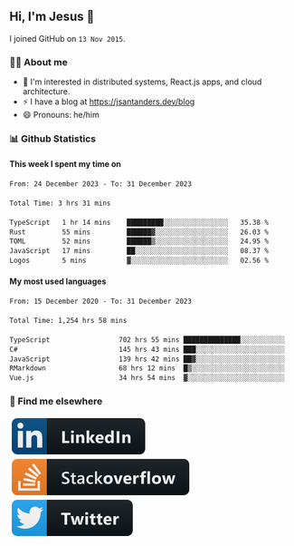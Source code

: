 ## Hi, I'm Jesus 👋

I joined GitHub on `13 Nov 2015`.

<!-- Talking about you -->

### 👨‍💻 About me

- 👦 I'm interested in distributed systems, React.js apps, and cloud architecture.
- ⚡️ I have a blog at <https://jsantanders.dev/blog>
- 😄 Pronouns: he/him

### 📊 Github Statistics

#### This week I spent my time on

<!--START_SECTION:weekly-->

```txt
From: 24 December 2023 - To: 31 December 2023

Total Time: 3 hrs 31 mins

TypeScript   1 hr 14 mins    █████████░░░░░░░░░░░░░░░░   35.38 %
Rust         55 mins         ██████▓░░░░░░░░░░░░░░░░░░   26.03 %
TOML         52 mins         ██████▒░░░░░░░░░░░░░░░░░░   24.95 %
JavaScript   17 mins         ██░░░░░░░░░░░░░░░░░░░░░░░   08.37 %
Logos        5 mins          ▓░░░░░░░░░░░░░░░░░░░░░░░░   02.56 %
```

<!--END_SECTION:weekly-->

#### My most used languages

<!--START_SECTION:alltime-->

```txt
From: 15 December 2020 - To: 31 December 2023

Total Time: 1,254 hrs 58 mins

TypeScript                 702 hrs 55 mins ██████████████░░░░░░░░░░░   56.01 %
C#                         145 hrs 43 mins ███░░░░░░░░░░░░░░░░░░░░░░   11.61 %
JavaScript                 139 hrs 42 mins ██▓░░░░░░░░░░░░░░░░░░░░░░   11.13 %
RMarkdown                  68 hrs 12 mins  █▒░░░░░░░░░░░░░░░░░░░░░░░   05.43 %
Vue.js                     34 hrs 54 mins  ▓░░░░░░░░░░░░░░░░░░░░░░░░   02.78 %
```

<!--END_SECTION:alltime-->

### 📢 Find me elsewhere

<p>
  <a target="_blank" href="https://linkedin.com/in/jsantanders">
    <img src="https://github.com/jsantanders/jsantanders/blob/master/img/linkedin.svg" alt="LinkedIn" style="vertical-align:top; margin:4px">
  </a>
  
  <a target="_blank" href="https://stackoverflow.com/users/7318331/jesus-santander">
    <img src="https://github.com/jsantanders/jsantanders/blob/master/img/stackoverflow.svg" alt="StackOverflow" style="vertical-align:top; margin:4px">
  </a>
  
  <a target="_blank" href="http://twitter.com/jsantanders">
    <img src="https://github.com/jsantanders/jsantanders/blob/master/img/twitter.svg" alt="Twitter" style="vertical-align:top; margin:4px">
  </a>
</p>
